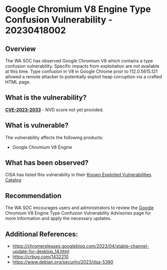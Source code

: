 # Google Chromium V8 Engine Type Confusion Vulnerability - 20230418002

## Overview
The WA SOC has observed Google Chromium V8 which contains a type confusion vulnerability. Specific impacts from exploitation are not available at this time.
Type confusion in V8 in Google Chrome prior to 112.0.5615.121 allowed a remote attacker to potentially exploit heap corruption via a crafted HTML page.

## What is the vulnerability?
[**CVE-2023-2033**](https://nvd.nist.gov/vuln/detail/CVE-2023-2033) - NVD score not yet provided.

## What is vulnerable? 
The vulnerability affects the following products:
- Google Chromium V8 Engine

## What has been observed?
CISA has listed this vulnerabilty in their [Known Exploited Vulnerabilities Catalog](https://cisa.gov/known-exploited-vulnerabilities-catalog)

## Recommendation
The WA SOC encourages users and administrators to review the [Google](https://chromereleases.googleblog.com/2023/04/stable-channel-update-for-desktop_14.html) Chromium V8 Engine Type Confusion Vulnerability Advisories page for more information and apply the necessary updates.

## Additional References:
- <https://chromereleases.googleblog.com/2023/04/stable-channel-update-for-desktop_14.html>
- <https://crbug.com/1432210>
- <https://www.debian.org/security/2023/dsa-5390>